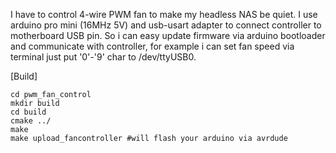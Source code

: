 I have to control 4-wire PWM fan to make my headless NAS be quiet. I use arduino pro mini (16MHz 5V) and usb-usart adapter to connect controller to motherboard USB pin. So i can easy update firmware via arduino bootloader and communicate with controller, for example i can set fan speed via terminal just put '0'-'9' char to /dev/ttyUSB0.

[Build]
```
cd pwm_fan_control
mkdir build
cd build
cmake ../
make
make upload_fancontroller #will flash your arduino via avrdude
```
